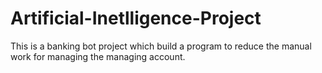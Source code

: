 # Artificial-Inetlligence-Project
This is a banking bot project which build a program to reduce the manual work for managing the managing account.
